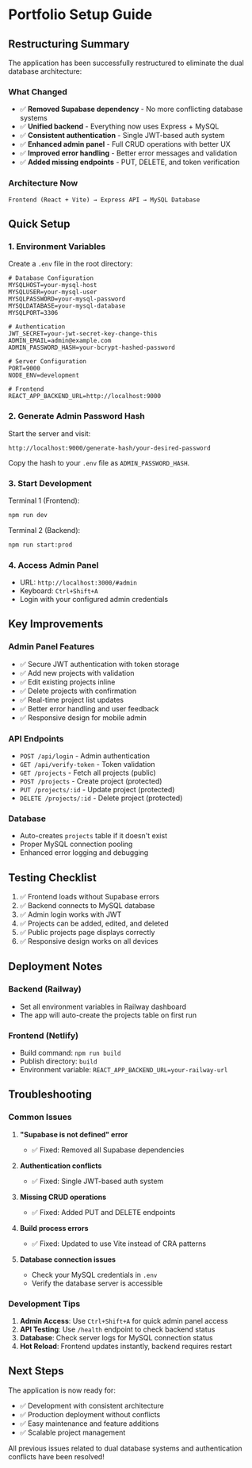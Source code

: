 # Portfolio Setup Guide

## Restructuring Summary

The application has been successfully restructured to eliminate the dual database architecture:

### What Changed

- ✅ **Removed Supabase dependency** - No more conflicting database systems
- ✅ **Unified backend** - Everything now uses Express + MySQL
- ✅ **Consistent authentication** - Single JWT-based auth system
- ✅ **Enhanced admin panel** - Full CRUD operations with better UX
- ✅ **Improved error handling** - Better error messages and validation
- ✅ **Added missing endpoints** - PUT, DELETE, and token verification

### Architecture Now

```
Frontend (React + Vite) → Express API → MySQL Database
```

## Quick Setup

### 1. Environment Variables

Create a `.env` file in the root directory:

```env
# Database Configuration
MYSQLHOST=your-mysql-host
MYSQLUSER=your-mysql-user
MYSQLPASSWORD=your-mysql-password
MYSQLDATABASE=your-mysql-database
MYSQLPORT=3306

# Authentication
JWT_SECRET=your-jwt-secret-key-change-this
ADMIN_EMAIL=admin@example.com
ADMIN_PASSWORD_HASH=your-bcrypt-hashed-password

# Server Configuration
PORT=9000
NODE_ENV=development

# Frontend
REACT_APP_BACKEND_URL=http://localhost:9000
```

### 2. Generate Admin Password Hash

Start the server and visit:

```
http://localhost:9000/generate-hash/your-desired-password
```

Copy the hash to your `.env` file as `ADMIN_PASSWORD_HASH`.

### 3. Start Development

Terminal 1 (Frontend):

```bash
npm run dev
```

Terminal 2 (Backend):

```bash
npm run start:prod
```

### 4. Access Admin Panel

- URL: `http://localhost:3000/#admin`
- Keyboard: `Ctrl+Shift+A`
- Login with your configured admin credentials

## Key Improvements

### Admin Panel Features

- ✅ Secure JWT authentication with token storage
- ✅ Add new projects with validation
- ✅ Edit existing projects inline
- ✅ Delete projects with confirmation
- ✅ Real-time project list updates
- ✅ Better error handling and user feedback
- ✅ Responsive design for mobile admin

### API Endpoints

- `POST /api/login` - Admin authentication
- `GET /api/verify-token` - Token validation
- `GET /projects` - Fetch all projects (public)
- `POST /projects` - Create project (protected)
- `PUT /projects/:id` - Update project (protected)
- `DELETE /projects/:id` - Delete project (protected)

### Database

- Auto-creates `projects` table if it doesn't exist
- Proper MySQL connection pooling
- Enhanced error logging and debugging

## Testing Checklist

1. ✅ Frontend loads without Supabase errors
2. ✅ Backend connects to MySQL database
3. ✅ Admin login works with JWT
4. ✅ Projects can be added, edited, and deleted
5. ✅ Public projects page displays correctly
6. ✅ Responsive design works on all devices

## Deployment Notes

### Backend (Railway)

- Set all environment variables in Railway dashboard
- The app will auto-create the projects table on first run

### Frontend (Netlify)

- Build command: `npm run build`
- Publish directory: `build`
- Environment variable: `REACT_APP_BACKEND_URL=your-railway-url`

## Troubleshooting

### Common Issues

1. **"Supabase is not defined" error**
   - ✅ Fixed: Removed all Supabase dependencies

2. **Authentication conflicts**
   - ✅ Fixed: Single JWT-based auth system

3. **Missing CRUD operations**
   - ✅ Fixed: Added PUT and DELETE endpoints

4. **Build process errors**
   - ✅ Fixed: Updated to use Vite instead of CRA patterns

5. **Database connection issues**
   - Check your MySQL credentials in `.env`
   - Verify the database server is accessible

### Development Tips

1. **Admin Access**: Use `Ctrl+Shift+A` for quick admin panel access
2. **API Testing**: Use `/health` endpoint to check backend status
3. **Database**: Check server logs for MySQL connection status
4. **Hot Reload**: Frontend updates instantly, backend requires restart

## Next Steps

The application is now ready for:

- ✅ Development with consistent architecture
- ✅ Production deployment without conflicts
- ✅ Easy maintenance and feature additions
- ✅ Scalable project management

All previous issues related to dual database systems and authentication conflicts have been resolved!
